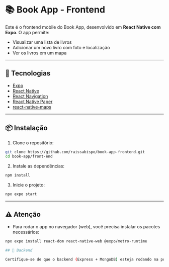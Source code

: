 
# 📚 Book App - Frontend

Este é o frontend mobile do Book App, desenvolvido em **React Native com Expo**. O app permite:

- Visualizar uma lista de livros
- Adicionar um novo livro com foto e localização
- Ver os livros em um mapa

---

## 🚀 Tecnologias

- [Expo](https://expo.dev/)
- [React Native](https://reactnative.dev/)
- [React Navigation](https://reactnavigation.org/)
- [React Native Paper](https://callstack.github.io/react-native-paper/)
- [react-native-maps](https://github.com/react-native-maps/react-native-maps)

---

## 📦 Instalação

1. Clone o repositório:

```bash
git clone https://github.com/raissabispo/book-app-frontend.git
cd book-app/front-end
````

2. Instale as dependências:

```bash
npm install
```

3. Inicie o projeto:

```bash
npx expo start
```

---

## ⚠️ Atenção

* Para rodar o app no navegador (web), você precisa instalar os pacotes necessários:

```bash
npx expo install react-dom react-native-web @expo/metro-runtime

## 📡 Backend

Certifique-se de que o backend (Express + MongoDB) esteja rodando na porta 3000.

